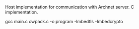 Host implementation for communication with Archnet server.
C implementation.

gcc main.c cwpack.c -o program -lmbedtls -lmbedcrypto
